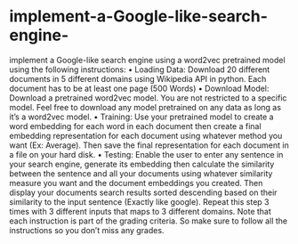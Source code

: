 # implement-a-Google-like-search-engine-
 implement a Google-like search engine using a word2vec pretrained model using the following instructions: • Loading Data: Download 20 different documents in 5 different domains using Wikipedia API in python. Each document has to be at least one page (500 Words) • Download Model: Download a pretrained word2vec model. You are not restricted to a specific model. Feel free to download any model pretrained on any data as long as it’s a word2vec model. • Training: Use your pretrained model to create a word embedding for each word in each                 document then create a final embedding representation for each document using whatever method you want (Ex: Average). Then save the final representation for each document in a file on your hard disk. • Testing: Enable the user to enter any sentence in your search engine, generate its embedding then calculate the similarity between the sentence and all your documents using whatever similarity measure you want and the document embeddings you created. Then display your documents search results sorted descending based on their similarity to the input sentence (Exactly like google). Repeat this step 3 times with 3 different inputs that maps to 3 different domains. Note that each instruction is part of the grading criteria. So make sure to follow all the instructions so you don’t miss any grades.
